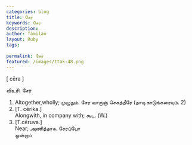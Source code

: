```yaml
---
categories: blog
title: சேர
keywords: சேர
description: 
author: Tamilan
layout: Ruby
tags: 
 
permalink: சேர
featured: /images/ttak-48.png
---
```

  
[ cēra ]  
  
விஉரி. சேர்  
1. Altogether,wholly; முழுதும். சேர வாருஞ் செகத்தீரே (தாயு.காடுங்கரையும். 2)  
2. [T. cērika.]  
Alongwith, in company with; கூட. (W.)  
3. [T.cēruva.]  
Near; அணித்தாக. சேரப்போ  
ஓன்றாய்
